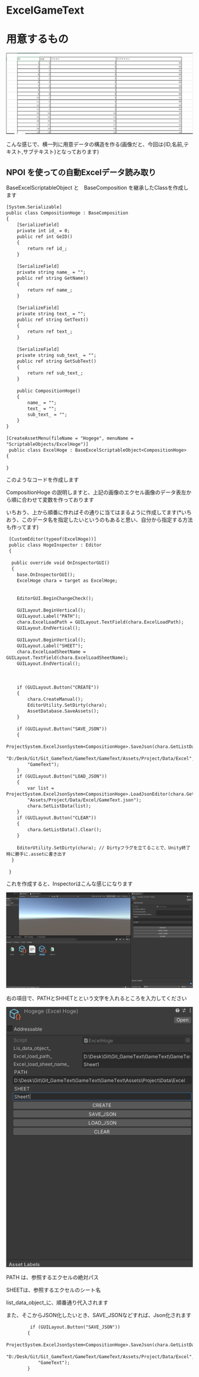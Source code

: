 # ExcelGameText

# 用意するもの
![test excel](/Excel.png)
<p>こんな感じで、横一列に用意データの構造を作る(画像だと、今回は{ID,名前,テキスト,サブテキスト}となっております)</p>

<h2>NPOI を使っての自動Excelデータ読み取り</h2>
<p> BaseExcelScriptableObject<T> と　BaseComposition を継承したClassを作成します </p>

```
[System.Serializable]
public class CompositionHoge : BaseComposition
{
    [SerializeField]
    private int id_ = 0;
    public ref int GeID()
    {
        return ref id_;
    }

    [SerializeField]
    private string name_ = "";
    public ref string GetName()
    {
        return ref name_;
    }

    [SerializeField]
    private string text_ = "";
    public ref string GetText()
    {
        return ref text_;
    }

    [SerializeField]
    private string sub_text_ = "";
    public ref string GetSubText()
    {
        return ref sub_text_;
    }

    public CompositionHoge()
    {
        name_ = "";
        text_ = "";
        sub_text_ = "";
    }
}

[CreateAssetMenu(fileName = "Hogege", menuName = "ScriptableObjects/ExcelHoge")]
 public class ExcelHoge : BaseExcelScriptableObject<CompositionHoge>
{

}
```



<p>このようなコードを作成します</p>
<p>CompositionHoge の説明しますと、上記の画像のエクセル画像のデータ表左から順に合わせて変数を作っております</p>
<p>いちおう、上から順番に作ればその通りに当てはまるように作成してます(*いちおう、このデータ名を指定したいというのもあると思い、自分から指定する方法も作ってます)</p>

     [CustomEditor(typeof(ExcelHoge))]
     public class HogeInspector : Editor
     {

      public override void OnInspectorGUI()
      {
        base.OnInspectorGUI();
        ExcelHoge chara = target as ExcelHoge;


        EditorGUI.BeginChangeCheck();

        GUILayout.BeginVertical();
        GUILayout.Label("PATH");
        chara.ExcelLoadPath = GUILayout.TextField(chara.ExcelLoadPath);
        GUILayout.EndVertical();

        GUILayout.BeginVertical();
        GUILayout.Label("SHEET");
        chara.ExcelLoadSheetName = GUILayout.TextField(chara.ExcelLoadSheetName);
        GUILayout.EndVertical();



        if (GUILayout.Button("CREATE"))
        {
            chara.CreateManual();
            EditorUtility.SetDirty(chara);
            AssetDatabase.SaveAssets();
        }

        if (GUILayout.Button("SAVE_JSON"))
        {
            ProjectSystem.ExcelJsonSystem<CompositionHoge>.SaveJson(chara.GetListData(),
            "D:/Desk/Git/Git_GameText/GameText/GameText/Assets/Project/Data/Excel",
            "GameText");
        }
        if (GUILayout.Button("LOAD_JSON"))
        {
            var list = ProjectSystem.ExcelJsonSystem<CompositionHoge>.LoadJsonEditor(chara.GetListData(),
            "Assets/Project/Data/Excel/GameText.json");
            chara.SetListData(list);
        }
        if (GUILayout.Button("CLEAR"))
        {
            chara.GetListData().Clear();
        }

        EditorUtility.SetDirty(chara); // Dirtyフラグを立てることで、Unity終了時に勝手に.assetに書き出す
      }
    
     }
     
<p>これを作成すると、Inspectorはこんな感じになります</p>

![test excel](/Hoge_Data.png)

<p>右の項目で、PATHとSHHETとという文字を入れるところを入力してください</p>

![test excel](/Hoge_Data02.png)

<p>PATH は、参照するエクセルの絶対パス</p>
<p>SHEETは、参照するエクセルのシート名</p>
<p>list_data_object_に、順番通り代入されます</p>
<p>また、そこからJSON化したいとき、SAVE_JSONなどすれば、Json化されます</p>

```
         if (GUILayout.Button("SAVE_JSON"))
        {
            ProjectSystem.ExcelJsonSystem<CompositionHoge>.SaveJson(chara.GetListData(),
            "D:/Desk/Git/Git_GameText/GameText/GameText/Assets/Project/Data/Excel",
            "GameText");
        }
```
